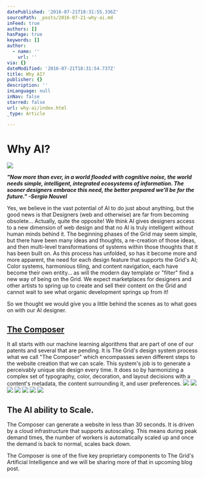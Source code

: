 ```yaml
---
datePublished: '2016-07-21T18:31:55.336Z'
sourcePath: _posts/2016-07-21-why-ai.md
inFeed: true
authors: []
hasPage: true
keywords: []
author:
  - name: ''
    url: ''
via: {}
dateModified: '2016-07-21T18:31:54.737Z'
title: Why AI?
publisher: {}
description: ''
inLanguage: null
inNav: false
starred: false
url: why-ai/index.html
_type: Article

---
```

# Why AI?
![](https://imgflo.herokuapp.com/graph/vahj1ThiexotieMo/8a71dac0a59ef4b395aaa03a61c48cff/croprotate.png?cropheight=2187&cropwidth=5508&degrees=0&input=https%3A%2F%2Fthe-grid-user-content.s3-us-west-2.amazonaws.com%2F40199044-52c7-48a0-81d0-31a206b63586.png&x=0&y=0)

_**"Now more than ever, in a world flooded with cognitive noise, the world needs simple, intelligent, integrated ecosystems of information. The sooner designers embrace this need, the better prepared we'll be for the future." -Sergio Nouvel**_

Yes, we believe in the vast potential of AI to do just about anything, but the good news is that Designers (web and otherwise) are far from becoming obsolete... Actually, quite the opposite! We think AI gives designers access to a new dimension of web design and that no AI is truly intelligent without human minds behind it. The beginning phases of the Grid may seem simple, but there have been many ideas and thoughts, a re-creation of those ideas, and then multi-level transformations of systems within those thoughts that it has been built on. As this process has unfolded, so has it become more and more apparent, the need for each design feature that supports the Grid's AI; Color systems, harmonious tiling, and content navigation, each have become their own entity... as will the modern day template or "filter" find a new way of being on the Grid. We expect marketplaces for designers and other artists to spring up to create and sell their content on the Grid and cannot wait to see what organic development springs up from it!

So we thought we would give you a little behind the scenes as to what goes on with our AI designer.

## **[The Composer][0]**

It all starts with our machine learning algorithms that are part of one of our patents and several that are pending. It is The Grid's design system process what we call "The Composer" which encompasses seven different steps to the website creation that we can scale. This system's job is to generate a perceivably unique site design every time. It does so by harmonizing a complex set of typography, color, decoration, and layout decisions with a content's metadata, the content surrounding it, and user preferences.
![](https://the-grid-user-content.s3-us-west-2.amazonaws.com/f5b2d4e5-5d11-4fd5-ad84-6b56644ee840.png)
![](https://the-grid-user-content.s3-us-west-2.amazonaws.com/8d0cd94b-0126-41ab-a098-30dc1d3f0319.png)
![](https://the-grid-user-content.s3-us-west-2.amazonaws.com/45a6b5cd-e6cd-4f8a-8afb-c65f9189c860.png)
![](https://the-grid-user-content.s3-us-west-2.amazonaws.com/c84af7a0-6b9f-4367-9818-36abbd640743.png)
![](https://the-grid-user-content.s3-us-west-2.amazonaws.com/5e11e9d0-27b3-4eeb-a7d6-1ee56cfa08f1.png)
![](https://the-grid-user-content.s3-us-west-2.amazonaws.com/93561179-f55f-4bc8-a2a1-ca531294b658.png)
![](https://the-grid-user-content.s3-us-west-2.amazonaws.com/f9cee22a-6d94-4def-94b5-2aab89cd4a1b.png)

## The AI ability to Scale.

The Composer can generate a website in less than 30 seconds. It is driven by a cloud infrastructure that supports autoscaling. This means during peak demand times, the number of workers is automatically scaled up and once the demand is back to normal, scales back down.

The Composer is one of the five key proprietary components to The Grid's Artificial Intelligence and we will be sharing more of that in upcoming blog post.

[0]: http://design-systems.github.io/basics/